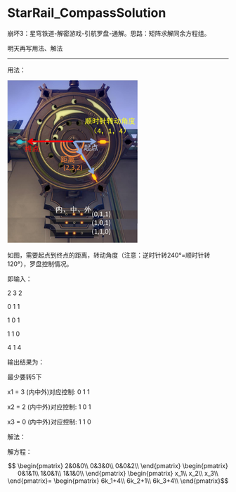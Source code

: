 # StarRail_CompassSolution
崩坏3：星穹铁道-解密游戏-引航罗盘-通解。思路：矩阵求解同余方程组。

明天再写用法、解法

---------------------

用法：

 <img src="https://github.com/dreamingwill/StarRail_CompassSolution/blob/main/%E7%BB%98%E5%9B%BE1.jpg" alt="compass" width="300"/>
 
如图，需要起点到终点的距离，转动角度（注意：逆时针转240°=顺时针转120°），罗盘控制情况。

即输入：

2 3 2

0 1 1

1 0 1

1 1 0

4 1 4

输出结果为：

最少要转5下

x1 = 3  (内中外)对应控制: 0 1 1

x2 = 2  (内中外)对应控制: 1 0 1

x3 = 0  (内中外)对应控制: 1 1 0


解法：

解方程：

$$ \begin{pmatrix}
2&0&0\\
0&3&0\\
0&0&2\\
\end{pmatrix}
\begin{pmatrix}
0&1&1\\
1&0&1\\
1&1&0\\
\end{pmatrix}
\begin{pmatrix}
x_1\\
x_2\\
x_3\\
\end{pmatrix}=
\begin{pmatrix}
6k_1+4\\
6k_2+1\\
6k_3+4\\
\end{pmatrix}$$


